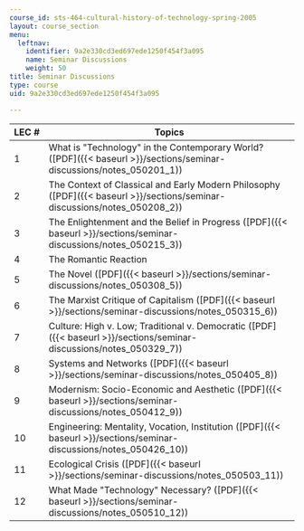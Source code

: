 ```yaml
---
course_id: sts-464-cultural-history-of-technology-spring-2005
layout: course_section
menu:
  leftnav:
    identifier: 9a2e330cd3ed697ede1250f454f3a095
    name: Seminar Discussions
    weight: 50
title: Seminar Discussions
type: course
uid: 9a2e330cd3ed697ede1250f454f3a095

---
```


| LEC # | Topics |
| --- | --- |
| 1 | What is "Technology" in the Contemporary World? ([PDF]({{< baseurl >}}/sections/seminar-discussions/notes_050201_1)) |
| 2 | The Context of Classical and Early Modern Philosophy ([PDF]({{< baseurl >}}/sections/seminar-discussions/notes_050208_2)) |
| 3 | The Enlightenment and the Belief in Progress ([PDF]({{< baseurl >}}/sections/seminar-discussions/notes_050215_3)) |
| 4 | The Romantic Reaction |
| 5 | The Novel ([PDF]({{< baseurl >}}/sections/seminar-discussions/notes_050308_5)) |
| 6 | The Marxist Critique of Capitalism ([PDF]({{< baseurl >}}/sections/seminar-discussions/notes_050315_6)) |
| 7 | Culture: High v. Low; Traditional v. Democratic ([PDF]({{< baseurl >}}/sections/seminar-discussions/notes_050329_7)) |
| 8 | Systems and Networks ([PDF]({{< baseurl >}}/sections/seminar-discussions/notes_050405_8)) |
| 9 | Modernism: Socio-Economic and Aesthetic ([PDF]({{< baseurl >}}/sections/seminar-discussions/notes_050412_9)) |
| 10 | Engineering: Mentality, Vocation, Institution ([PDF]({{< baseurl >}}/sections/seminar-discussions/notes_050426_10)) |
| 11 | Ecological Crisis ([PDF]({{< baseurl >}}/sections/seminar-discussions/notes_050503_11)) |
| 12 | What Made "Technology" Necessary? ([PDF]({{< baseurl >}}/sections/seminar-discussions/notes_050510_12))